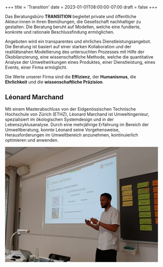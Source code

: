 +++
title = 'Transition'
date = 2023-01-01T08:00:00-07:00
draft = false
+++


Das Beratungsbüro **TRANSITION** begleitet private und öffentliche Akteur:innen in ihren Bemühungen, die Gesellschaft nachhaltiger zu gestalten. Die Beratung beruht auf Modellen, welche eine fundierte, konkrete und rationale Beschlussfindung ermöglichen.

Angeboten wird ein transparentes und ehrliches Dienstleistungsangebot. Die Beratung ist basiert auf einer starken Kollaboration und der realitätsnahen Modellierung des untersuchten Prozesses mit Hilfe der Ökobilanzierung, eine wissenschaftliche Methode, welche die quantitative Analyse der Umweltwirkungen eines Produktes, einer Dienstleistung, eines Events, einer Firma ermöglicht.


Die Werte unserer Firma sind die **Effizienz**, der **Humanismus**, die **Ehrlichkeit** und die **wissenschaftliche Präzision**.


## Léonard Marchand
Mit einem Masterabschluss von der Eidgenössischen Technische Hochschule von Zürich (ETHZ), Léonard Marchand ist Umweltingenieur, spezialisiert im ökologischen Systemdesign und in der Lebenszyklusanalyse. Durch eine mehrjährige Erfahrung im Bereich der Umweltberatung, konnte Léonard seine Vorgehensweise, Herausforderungen im Umweltbereich anzunehmen, kontinuierlich optimieren und anwenden.


![Léonard Marchard](leonard-marchand-photo.jpg)